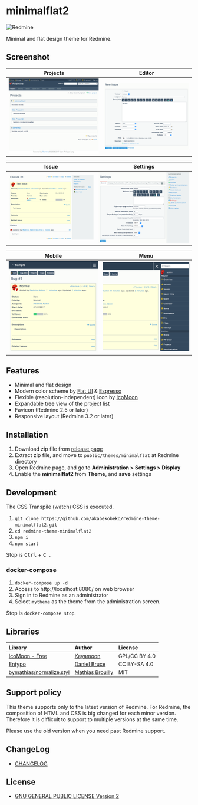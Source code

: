 # minimalflat2

![Redmine](https://img.shields.io/badge/Redmine-4.1-brightgreen)

Minimal and flat design theme for Redmine.

## Screenshot

|Projects|Editor|
|:-:|:-:|
|[![Projects](res/ss-01.png)](res/ss-01.png)|[![Editor](res/ss-02.png)](res/ss-02.png)|

|Issue|Settings|
|:-:|:-:|
|[![Issue](res/ss-03.png)](res/ss-03.png)|[![Settings](res/ss-04.png)](res/ss-04.png)|

|Mobile|Menu|
|:-:|:-:|
|[![For mobile](res/ss-05.png)](res/ss-05.png)|[![Menu](res/ss-06.png)](res/ss-06.png)|

## Features

* Minimal and flat design
* Modern color scheme by [Flat UI](http://designmodo.github.io/Flat-UI/) & [Espresso](https://github.com/mbadolato/iTerm2-Color-Schemes)
* Flexible (resolution-independent) icon by [IcoMoon](https://icomoon.io/)
* Expandable tree view of the project list
* Favicon (Redmine 2.5 or later)
* Responsive layout (Redmine 3.2 or later)

## Installation

1. Download zip file from [release page](https://github.com/akabekobeko/redmine-theme-minimalflat2/releases)
2. Extract zip file, and move to `public/themes/minimalflat` at Redmine directory
3. Open Redmine page, and go to **Administration > Settings > Display**
4. Enable the **minimalflat2** from **Theme**, and **save** settings

## Development

The CSS Transpile (watch) CSS is executed.

1. `git clone https://github.com/akabekobeko/redmine-theme-minimalflat2.git`
2. `cd redmine-theme-minimalflat2`
3. `npm i`
4. `npm start`

Stop is <kbd>Ctrl</kbd> + <kbd> C </kbd>.

### docker-compose

1. `docker-compose up -d`
2. Access to http://localhost:8080/ on web browser
3. Sign in to Redmine as an administrator
4. Select `mytheme` as the theme from the administration screen.

Stop is `docker-compose stop`.

## Libraries

|Library|Author|License|
|:--|:--|:--|
|[IcoMoon - Free](https://icomoon.io/#icons)|[Keyamoon](http://keyamoon.com/)|GPL/CC BY 4.0|
|[Entypo](http://www.entypo.com/)|[Daniel Bruce](http://danielbruce.se/)|CC BY-SA 4.0|
|[bymathias/normalize.styl](https://github.com/bymathias/normalize.styl)|[Mathias Brouilly](http://mathias.brouilly.fr/)|MIT|

## Support policy

This theme supports only to the latest version of Redmine. For Redmine, the composition of HTML and CSS is big changed for each minor version. Therefore it is difficult to support to multiple versions at the same time.

Please use the old version when you need past Redmine support.

## ChangeLog

* [CHANGELOG](CHANGELOG.md)

## License

* [GNU GENERAL PUBLIC LICENSE Version 2](LICENSE.txt)
